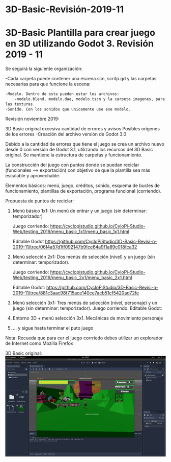 # 3D-Basic-Revisión-2019-11
# 3D-Basic  Plantilla para crear juego en 3D utilizando Godot 3.   Revisión 2019 - 11

Se seguirá la siguiente organización:

-Cada carpeta puede contener una escena.scn, scritp.gd y las carpetas necesarias para que funcione la escena:

    -Modelo. Dentro de esta pueden estar los archivos:
        -modelo.blend, modelo.dae, modelo.tscn y la carpeta imagenes, para las texturas.
    -Sonido. Con los sonidos que unicamente use ese modelo.

Revisión noviembre 2019:

3D Basic original excesiva cantidad de errores y avisos
Posibles orígenes de los errores 
-Creación del archivo versión de Godot 3.0

Debido a la cantidad de errores que tiene el juego se crea un archivo nuevo desde 0 con versión de Godot 3.1, utilizando los recursos del 3D Basic original. Se mantiene la estructura de carpetas y funcionamiento.

La construcción del juego con puntos donde se puedan reciclar (funcionales ==> exportación) con objetivo de que la plantilla sea más escalable y aprovechable.

Elementos básicos: menú, juego, créditos, sonido, esquema de bucles de funcionamiento, plantillas de exportación, programa funcional (corriendo).

Propuesta de puntos de reciclar:
1. Menú básico 1x1: Un menú de entrar y un juego (sin determinar: temporizador)

    Juego corriendo:
    https://cyclopistudio.github.io/CyloPi-Studio-Web/testing_2019/menu_basic_1x1/menu_basic_1x1.html

    Editable Godot
    https://github.com/CycloPiStudio/3D-Basic-Revisi-n-2019-11/tree/06f4a57d1ff092147b9fce64a9f1a89c018fca32


2. Menú selección 2x1: Dos menús de selección (nivel) y un juego (sin determinar: temporizador).

    Juego corriendo:
    https://cyclopistudio.github.io/CyloPi-Studio-Web/testing_2019/menu_basic_2x1/menu_basic_2x1.html

    Editable Godot:
    https://github.com/CycloPiStudio/3D-Basic-Revisi-n-2019-11/tree/881c3aac98f715ace140ce7acb51cf5420ad72fe


3. Menú selección 3x1: Tres menús de selección (nivel, personaje) y un juego (sin determinar: temporizador).
    Juego corriendo:
    Editable Godot:
4. Entorno 3D + menú selección 3x1. Mecánicas de movimiento personaje
5. ... y sigue hasta terminar el puto juego

Nota: Recueda que para cer el juego corrriedo debes utilizar un explorador de Internet como Mozilla Firefox 

3D Basic original:
<img src="https://github.com/CycloPiStudio/3D-Basic/blob/master/Imagenes/Captura%20juego%201.png" />
